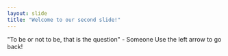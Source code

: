 ```yaml
---
layout: slide
title: "Welcome to our second slide!"
---
```

"To be or not to be, that is the question" - Someone
Use the left arrow to go back!

